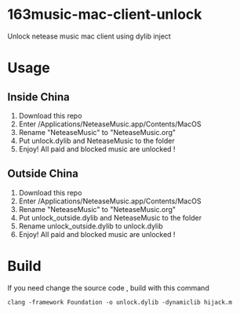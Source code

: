 # 163music-mac-client-unlock
Unlock netease music mac client using dylib inject

# Usage

## Inside China
1. Download this repo
2. Enter /Applications/NeteaseMusic.app/Contents/MacOS
3. Rename "NeteaseMusic" to "NeteaseMusic.org"
4. Put unlock.dylib and NeteaseMusic to the folder
5. Enjoy! All paid and blocked music are unlocked !

## Outside China
1. Download this repo
2. Enter /Applications/NeteaseMusic.app/Contents/MacOS
3. Rename "NeteaseMusic" to "NeteaseMusic.org"
4. Put unlock_outside.dylib and NeteaseMusic to the folder
5. Rename unlock_outside.dylib to unlock.dylib
5. Enjoy! All paid and blocked music are unlocked !

# Build

If you need change the source code , build with this command

```clang -framework Foundation -o unlock.dylib -dynamiclib hijack.m```